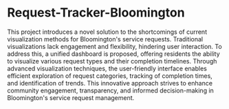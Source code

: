 # Request-Tracker-Bloomington

This project introduces a novel solution to the shortcomings of current visualization methods for Bloomington's service requests. Traditional visualizations lack engagement and flexibility, hindering user interaction. To address this, a unified dashboard is proposed, offering residents the ability to visualize various request types and their completion timelines. Through advanced visualization techniques, the user-friendly interface enables efficient exploration of request categories, tracking of completion times, and identification of trends. This innovative approach strives to enhance community engagement, transparency, and informed decision-making in Bloomington's service request management.


